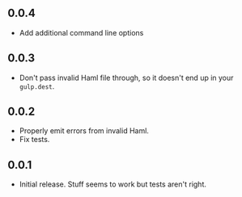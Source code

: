 ## 0.0.4

- Add additional command line options

## 0.0.3

- Don't pass invalid Haml file through, so it doesn't end up in your `gulp.dest`.

## 0.0.2

- Properly emit errors from invalid Haml.
- Fix tests.

## 0.0.1

- Initial release. Stuff seems to work but tests aren't right.
